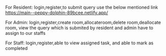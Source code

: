 For Resident:
login,register,to submit query use the below mentioned link
https://main--peppy-dolphin-89bcee.netlify.app/ 


For Admin:
login,register,create room,allocateroom,delete room,deallocate room, view the query which is submited by resident and admin have to assign to our staffs

For Staff:
login,register,able to view assigned task, and able to mark as completed